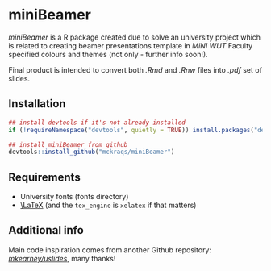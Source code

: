 # miniBeamer
*miniBeamer* is a R package created due to solve an university project which is related to creating beamer presentations template in *MiNI WUT* Faculty specified colours and themes (not only - further info soon!).

Final product is intended to convert both *.Rmd* and *.Rnw* files into *.pdf* set of slides.

## Installation

``` r
## install devtools if it's not already installed
if (!requireNamespace("devtools", quietly = TRUE)) install.packages("devtools")

## install miniBeamer from github
devtools::install_github("mckraqs/miniBeamer")
```

## Requirements
* University fonts (fonts directory)
* [\\LaTeX](https://www.latex-project.org/get/) (and the `tex_engine` is `xelatex` if that matters)

## Additional info
Main code inspiration comes from another Github repository: [*mkearney/uslides*](https://github.com/mkearney/uslides), many thanks!